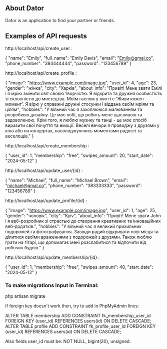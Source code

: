 ## About Dator

Dator is an application to find your partner or friends.


## Examples of API requests

http://localhost/api/create_user :

{
    "name": "Emily",
    "full_name": "Emily Davis",
    "email": "Emily@gmal.co",
    "phone_number": "384444444",
    "password": "123456789"
}

http://localhost/api/create_profile :

{
    "image": "https://www.example.com/image.jpg",
    "user_id": 4,
    "age": 23,
    "gender": "жінка",
    "city": "Харків",
    "about_info": "Привіт! Мене звати Емілі і я мрію змінити світ своєю творчістю. Я відкрита та дружня особистість зі склонністю до мистецтва. Моїм гаслом у житті є 'Живи кожен момент'. Я вірю у справжні дружні стосунки і віддана своїм мріям та цілям",
    "hobbies": "У вільний час я захоплююся малюванням та розробкою дизайну. Це моє хобі, що робить мене щасливою та задоволеною. Крім того, я люблю музику та танці - це моє спосіб виразити свої почуття та емоції. Веселі вечори я проводжу з друзями у кіно або на концертах, насолоджуючись моментами радості та веселощів."
}

http://localhost/api/create_membership :

{
    "user_id": 1,
    "membership": "free",
    "swipes_amount": 20,
    "start_date": "2024-05-12"
}

http://localhost/api/update_user/{id} :

{
    "name": "Michael",
    "full_name": "Michael Brown",
    "email": "michael@gmal.co",
    "phone_number": "383333333",
    "password": "123456789"
}

http://localhost/api/update_profile/{id} :

{
    "image": "https://www.example.com/image.jpg",
    "user_id": 1,
    "age": 25,
    "gender": "чоловік",
    "city": "Kyiv",
    "about_info": "Привіт! Мене звати John і я веб-розробник зі страстью до створення креативних та інноваційних веб-додатків.",
    "hobbies": "У вільний час я великий прихильник подорожей та фотографування. Завжди радий відкривати нові місця та ділитися своїми враженнями з подорожей з друзями. Також люблю грати на гітарі, що допомагає мені розслабитися та відпочити від робочих буднів."
}

http://localhost/api/update_membership/{id} :

{
    "user_id": 1,
    "membership": "free",
    "swipes_amount": 40,
    "start_date": "2024-05-12"
}

### To make migrations input in Terminal:

php artisan migrate

If foreign key doesn't work then, try to add in PhpMyAdmin lines: 

ALTER TABLE membership
ADD CONSTRAINT fk_membership_user_id FOREIGN KEY (user_id) REFERENCES users(id) ON DELETE CASCADE;
ALTER TABLE profile
ADD CONSTRAINT fk_profile_user_id FOREIGN KEY (user_id) REFERENCES users(id) ON DELETE CASCADE;

Also fields user_id must be: NOT NULL, bigint(20), unsigned.

